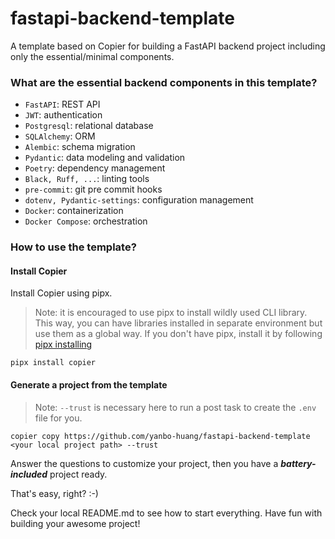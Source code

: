 # fastapi-backend-template 
A template based on Copier for building a FastAPI backend project including only the essential/minimal components.


### What are the essential backend components in this template?

- `FastAPI`: REST API
- `JWT`: authentication
- `Postgresql`: relational database
- `SQLAlchemy`: ORM
- `Alembic`: schema migration
- `Pydantic`: data modeling and validation
- `Poetry`: dependency management
- `Black, Ruff, ...`: linting tools
- `pre-commit`: git pre commit hooks
- `dotenv, Pydantic-settings`: configuration management
- `Docker`: containerization
- `Docker Compose`: orchestration

### How to use the template?

#### Install Copier

Install Copier using pipx.
> Note: it is encouraged to use pipx to install wildly used CLI library. This way, you can have libraries installed in separate environment but use them as a global way.
If you don't have pipx, install it by following [pipx installing](https://github.com/pypa/pipx?tab=readme-ov-file#install-pipx)
```shell
pipx install copier
```

#### Generate a project from the template

> Note: `--trust` is necessary here to run a post task to create the `.env` file for you.
```shell
copier copy https://github.com/yanbo-huang/fastapi-backend-template <your local project path> --trust
```

Answer the questions to customize your project, then you have a **_battery-included_** project ready.

That's easy, right? :-)

Check your local README.md to see how to start everything. Have fun with building your awesome project!

